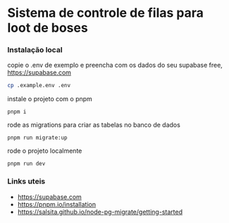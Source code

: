 # Sistema de controle de filas para loot de boses

### Instalação local

copie o .env de exemplo e preencha com os dados do seu supabase free, https://supabase.com
```sh
cp .example.env .env
```

instale o projeto com o pnpm
```
pnpm i
```

rode as migrations para criar as tabelas no banco de dados
```
pnpm run migrate:up
```

rode o projeto localmente
```
pnpm run dev
```

### Links uteis
- https://supabase.com
- https://pnpm.io/installation
- https://salsita.github.io/node-pg-migrate/getting-started
